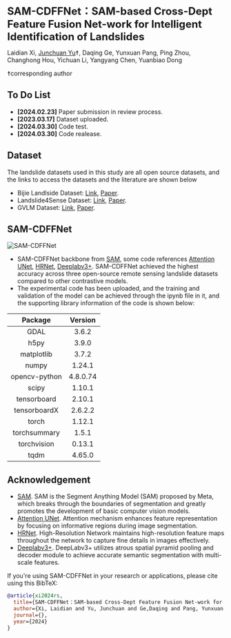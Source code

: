 
<font size='5'>**SAM-CDFFNet：SAM-based Cross-Dept Feature Fusion Net-work for Intelligent Identification of Landslides**</font>

Laidian Xi, [Junchuan Yu](https://github.com/JunchuanYu)☨, Daqing Ge, Yunxuan Pang, Ping Zhou, Changhong Hou, Yichuan Li, Yangyang Chen, Yuanbiao Dong

☨corresponding author


## To Do List
* **[2024.02.23]** Paper submission in review process.
* **[2023.03.17]** Dataset uploaded.
* **[2024.03.30]** Code test.
* **[2024.03.30]** Code realease.

## Dataset
The landslide datasets used in this study are all open source datasets, and the links to access the datasets and the literature are shown below
* Bijie Landlside Dataset: [Link](http://gpcv.whu.edu.cn/data/Bijie_pages.html),  [Paper](https://link.springer.com/article/10.1007/s10346-021-01694-6?fromPaywallRec=true).
* Landslide4Sense Dataset: [Link](https://github.com/iarai/Landslide4Sense-2022),  [Paper](https://ieeexplore.ieee.org/document/9944085).
* GVLM Dataset: [Link](https://github.com/zxk688/GVLM),  [Paper](https://www.sciencedirect.com/science/article/pii/S0924271623000242?dgcid=author).


## SAM-CDFFNet
![](https://pic3.zhimg.com/100/v2-ed1bcb87855feb9e4b8661eb503b07b2_r.jpg 'SAM-CDFFNet')
+ SAM-CDFFNet backbone from [SAM](https://github.com/facebookresearch/segment-anything), some code references [Attention UNet](https://github.com/EdgarLefevre/Attention_Unet_Pytorch), [HRNet](https://link.zhihu.com/?target=https%3A//github.com/HRNet), [Deeplabv3+](https://github.com/yassouali/pytorch_segmentation/blob/master/models/deeplabv3_plus.py). SAM-CDFFNet achieved the highest accuracy across three open-source remote sensing landslide datasets compared to other contrastive models.
+ The experimental code has been uploaded, and the training and validation of the model can be achieved through the ipynb file in it, and the supporting library information of the code is shown below:
<center>

|Package                    |Version|
|:----:  |:----: |
| GDAL                      |3.6.2|
| h5py                      |3.9.0|
| matplotlib                |3.7.2|
| numpy                     |1.24.1|
| opencv-python             |4.8.0.74|
| scipy                     |1.10.1|
| tensorboard               |2.10.1|
| tensorboardX              |2.6.2.2|
| torch                     |1.12.1|
| torchsummary              |1.5.1|
| torchvision               |0.13.1|
| tqdm                      |4.65.0|

</center>

## Acknowledgement
+ [SAM](https://github.com/facebookresearch/segment-anything).  SAM is the Segment Anything Model (SAM) proposed by Meta, which breaks through the boundaries of segmentation and greatly promotes the development of basic computer vision models.
+ [Attention UNet](https://github.com/EdgarLefevre/Attention_Unet_Pytorch). Attention mechanism enhances feature representation by focusing on informative regions during image segmentation.
+ [HRNet](https://link.zhihu.com/?target=https%3A//github.com/HRNet). High-Resolution Network maintains high-resolution feature maps throughout the network to capture fine details in images effectively.
+ [Deeplabv3+](https://github.com/yassouali/pytorch_segmentation/blob/master/models/deeplabv3_plus.py). DeepLabv3+ utilizes atrous spatial pyramid pooling and decoder module to achieve accurate semantic segmentation with multi-scale features.

If you're using SAM-CDFFNet in your research or applications, please cite using this BibTeX:

```bibtex
@article{xi2024rs,
  title={SAM-CDFFNet：SAM-based Cross-Dept Feature Fusion Net-work for Intelligent Identification of Landslides},
  author={Xi, Laidian and Yu, Junchuan and Ge,Daqing and Pang, Yunxuan and Zhou, and Ping and Hou, Changhong and Li, Yichuan and Chen, Yangyang and Dong, Yuanbiao },
  journal={},
  year={2024}
}
```